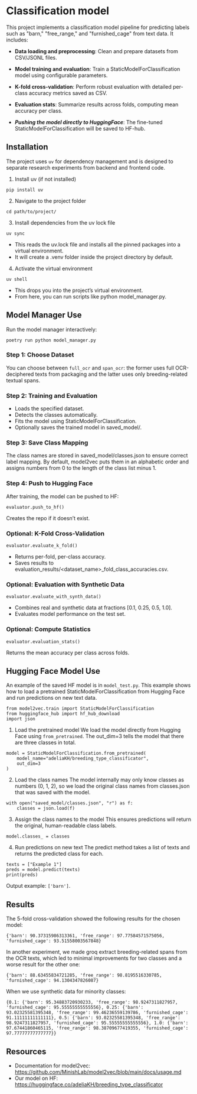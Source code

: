 # Classification model
This project implements a classification model pipeline for predicting labels such as "barn," "free_range," and "furnished_cage" from text data. It includes:

- **Data loading and preprocessing**: Clean and prepare datasets from CSV/JSONL files.

- **Model training and evaluation**: Train a StaticModelForClassification model using configurable parameters.

- **K-fold cross-validation**: Perform robust evaluation with detailed per-class accuracy metrics saved as CSV.

- **Evaluation stats**: Summarize results across folds, computing mean accuracy per class.

- ***Pushing the model directly to HuggingFace***: The fine-tuned StaticModelForClassification will be saved to HF-hub.



## Installation
The project uses ```uv``` for dependency management and is designed to separate research experiments from backend and frontend code.
1. Install uv (if not installed)
```
pip install uv
```

2. Navigate to the project folder
```
cd path/to/project/
```

3. Install dependencies from the uv lock file
```
uv sync
```
- This reads the uv.lock file and installs all the pinned packages into a virtual environment.
- It will create a .venv folder inside the project directory by default.

4. Activate the virtual environment
```
uv shell
```
- This drops you into the project’s virtual environment.
- From here, you can run scripts like python model_manager.py.

## Model Manager Use
Run the model manager interactively:
```
poetry run python model_manager.py
```

### Step 1: Choose Dataset
You can choose between ```full_ocr``` and ```span_ocr```: the former uses full OCR-deciphered texts from packaging and the latter uses only breeding-related textual spans.

### Step 2: Training and Evaluation
- Loads the specified dataset.
- Detects the classes automatically.
- Fits the model using StaticModelForClassification.
- Optionally saves the trained model in saved_model/.

### Step 3: Save Class Mapping

The class names are stored in saved_model/classes.json to ensure correct label mapping. By default, model2vec puts them in an alphabetic order and assigns numbers from 0 to the length of the class list minus 1.

### Step 4: Push to Hugging Face
After training, the model can be pushed to HF:
```
evaluator.push_to_hf()
```
Creates the repo if it doesn’t exist.

### Optional: K-Fold Cross-Validation
```
evaluator.evaluate_k_fold()
```
- Returns per-fold, per-class accuracy.
- Saves results to evaluation_results/<dataset_name>_fold_class_accuracies.csv.

### Optional: Evaluation with Synthetic Data
```
evaluator.evaluate_with_synth_data()
```
- Combines real and synthetic data at fractions [0.1, 0.25, 0.5, 1.0].
- Evaluates model performance on the test set.

### Optional: Compute Statistics
```
evaluator.evaluation_stats()
```
Returns the mean accuracy per class across folds.

## Hugging Face Model Use
An example of the saved HF model is in ```model_test.py```.
This example shows how to load a pretrained StaticModelForClassification from Hugging Face and run predictions on new text data.

```
from model2vec.train import StaticModelForClassification
from huggingface_hub import hf_hub_download
import json
```

1. Load the pretrained model
We load the model directly from Hugging Face using ```from_pretrained```. The out_dim=3 tells the model that there are three classes in total.
```
model = StaticModelForClassification.from_pretrained(
    model_name="adeliaKH/breeding_type_classificator",
    out_dim=3
)
```

2. Load the class names
The model internally may only know classes as numbers (0, 1, 2), so we load the original class names from classes.json that was saved with the model.

```
with open("saved_model/classes.json", "r") as f:
    classes = json.load(f)
```

3. Assign the class names to the model
This ensures predictions will return the original, human-readable class labels.
```
model.classes_ = classes
```

4. Run predictions on new text
The predict method takes a list of texts and returns the predicted class for each.
```
texts = ["Example 1"]
preds = model.predict(texts)
print(preds)
```

Output example: ```['barn']```.


## Results
The 5-fold cross-validation showed the following results for the chosen model:
```
{'barn': 90.37315986313361, 'free_range': 97.77584571575056, 'furnished_cage': 93.51558003567848}
```

In another experiment, we made groq extract breeding-related spans from the OCR texts, which led to minimal improvements for two classes and a worse result for the other one:

```
{'barn': 88.63455834721285, 'free_range': 98.8195516330785, 'furnished_cage': 94.1304347826087}
```

When we use synthetic data for minority classes:
```
{0.1: {'barn': 95.34883720930233, 'free_range': 98.9247311827957, 'furnished_cage': 95.55555555555556}, 0.25: {'barn': 93.02325581395348, 'free_range': 99.46236559139786, 'furnished_cage': 91.11111111111111}, 0.5: {'barn': 93.02325581395348, 'free_range': 98.9247311827957, 'furnished_cage': 95.55555555555556}, 1.0: {'barn': 97.67441860465115, 'free_range': 98.38709677419355, 'furnished_cage': 97.77777777777777}}
```


## Resources
- Documentation for model2vec: https://github.com/MinishLab/model2vec/blob/main/docs/usage.md
- Our model on HF: https://huggingface.co/adeliaKH/breeding_type_classificator

